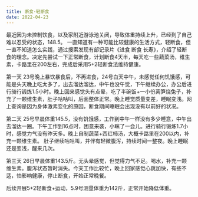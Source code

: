 ```yaml
---
title: 断食·轻断食
date: 2022-04-23
---
```


最近因为未控制饮食，以及家附近游泳池关闭，导致体重持续上升，已经到了自己难以忍受的状态，148.5。
一直知道有一种可能比较健康的生活方式，轻断食，但一直不知道怎么实践，通过搜索发现有部记录片《进食 断食 长寿》，介绍了轻断食的理念。决定先尝试一下正常断食，计划断食4天半，每天吃一些蔬菜汤，维生素，卡路里在200左右，完成后采用5+2轻断食法维持健康。  

第一天 23号晚上暴饮暴食后，不再进食，24号白天中午，未感觉任何饥饿感，可能是头天晚上吃太多了，出去溜达溜达，中午也没午觉，下午继续办公，办公后进行骑行锻炼1.5小时。晚上回来感觉头有点晕，吃了半碗饭+一小份莴笋烧兔子，补充了一颗维生素，肚子咕咕叫，后面整体正常。晚上睡觉质量变差，睡眠变浅。网上查询是因为身体激素变化的原因，断食期间睡眠会出现没有以前好的状况。

第二天 25号早晨体重145.5，没有饥饿感，工作到中午一样没有多少睡意，中午出去溜达一圈。下午工作到16点时，困意来袭，小眯了一会儿。进行骑行锻炼1.7小时，感觉力气没有昨天多。晚上自制蔬菜+西红柿汤，大概卡路里在200以内，补充一颗维生素。 肚子继续咕咕叫，并伴有轻微腹泻，持续时间一整夜。晚上睡眠还是变浅，醒来几次。 

第三天 26日早晨体重143.5斤。无头晕感觉，但觉得力气不足。喝水，补充一颗维生素。腹泻状态暂时消失。今天工作比较忙，晚上回家感觉心跳加快，有些不适，怕影响健康，停止断食，开始正常晚餐。  
  
后续开展5+2轻断食+运动，5.9号测量体重为142斤，正常开始降低体重。  

